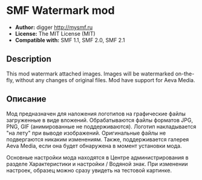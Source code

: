 # SMF Watermark mod
* **Author:** digger http://mysmf.ru
* **License:** The MIT License (MIT)
* **Compatible with:** SMF 1.1, SMF 2.0, SMF 2.1

## Description
This mod watermark attached images. Images will be watermarked on-the-fly, without any changes of original files. Mod have support for Aeva Media.

## Описание
Мод предназначен для наложения логотипов на графические файлы загруженные в виде вложений. Обрабатываются файлы форматов JPG, PNG, GIF (анимированные не поддерживаются). Логотип накладывается "на лету" при выводе изображений. Оригинальные файлы не подвергаются никаким изменениям. Также, поддерживается галерея Aeva Media, если она будет обнаружена в момент установки мода. 

Основные настройки мода находятся в Центре администрирования в разделе Характеристики и настройки / Водяной знак. При изменении настроек, образец можно сразу увидеть на тестовой картинке.
